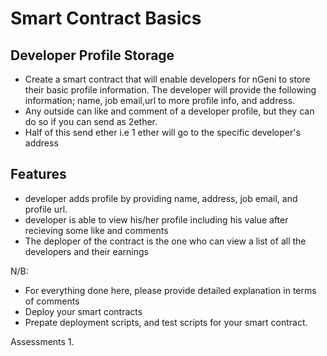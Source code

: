 # Smart Contract Basics

## Developer Profile Storage

- Create a smart contract that will enable developers for nGeni to store their basic profile information. The developer will provide the     following information; name, job email,url to more profile info, and address.
- Any outside can like and comment of a developer profile, but they can do so if you can send as 2ether.
- Half of this send ether i.e 1 ether will go to the specific developer's address

## Features
- developer adds profile by providing name, address, job email, and profile url.
- developer is able to view his/her profile including his value after recieving some like and comments
- The deploper of the contract is the one who can view a list of all the developers and their earnings

N/B: 
- For everything done here, please provide detailed explanation in terms of comments
- Deploy your smart contracts
- Prepate deployment scripts, and test scripts for your smart contract.


Assessments
1. 

